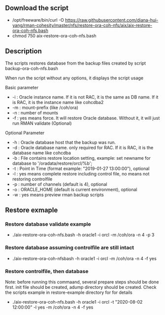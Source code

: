 ## Download the script
- /opt/freeware/bin/curl -O https://raw.githubusercontent.com/diana-hui-yang/rman-cohesity/master/nfs/restore-ora-coh-nfs/aix/aix-restore-ora-coh-nfs.bash
- chmod 750 aix-restore-ora-coh-nfs.bash

## Description
The scripts restores database from the backup files created by script backup-ora-coh-nfs.bash

When run the script without any options, it displays the script usage

Basic parameter

- -i : Oracle instance name. If it is not RAC, it is the same as DB name. If it is RAC, it is the instance name like cohcdba2
- -m : mount-prefix (like /coh/ora)
- -n : number of mounts
- -f : yes means force. It will restore Oracle database. Without it, it will just run RMAN validate (Optional)

Optional Parameter

- -h : Oracle database host that the backup was run.
- -d : Oracle database name. only required for RAC. If it is RAC, it is the database name like cohcdba
- -b : File contains restore location setting, example: set newname for database to '/oradata/restore/orcl/%b';
- -t : Point in Time (format example: "2019-01-27 13:00:00"), optional
- -l : yes means complete restore including control file, no means not restoring controlfile
- -p : number of channels (default is 4), optional
- -o : ORACLE_HOME (default is current environment), optional
- -w : yes means preview rman backup scripts

## Restore exmaple

### Restore database validate example
- ./aix-restore-ora-coh-nfs.bash -h oracle1 -i orcl -m /coh/ora -n 4 -p 3
### Restore database assuming controlfile are still intact
- ./aix-restore-ora-coh-nfsbash -h oracle1 -i orcl -m /coh/ora -n 4 -f yes
### Restore controlfile, then database
Note: before running this commaand, several prepare steps should be done first. init file should be created, adump directory should be created. Check the scripts example in restore-example directory for for details
- ./aix-restore-ora-coh-nfs.bash -h oracle1 -i orcl -t "2020-08-02 12:00:00" -l yes -m /coh/ora -n 4 -f yes
